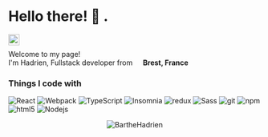<h1>Hello there! 👋 .</h1>
<a href="https://www.linkedin.com/in/hadrienbarthe/">
<img align="left" alt="Hadrien Barthe LinkedIN" width="22px" src="https://raw.githubusercontent.com/peterthehan/peterthehan/master/assets/linkedin.svg" />
</a>
</br>

<p>Welcome to my page! </br> I'm Hadrien, Fullstack developer from <img src="https://cdn-icons-png.flaticon.com/512/197/197560.png" width="13"/> <b>Brest, France</b></p>
<h3>Things I code with</h3>
<p>
  <img alt="React" src="https://img.shields.io/badge/-React-45b8d8?style=flat-square&logo=react&logoColor=white" />
  <img alt="Webpack" src="https://img.shields.io/badge/-Webpack-8DD6F9?style=flat-square&logo=webpack&logoColor=white" /> 
  <img alt="TypeScript" src="https://img.shields.io/badge/-TypeScript-007ACC?style=flat-square&logo=typescript&logoColor=white" />
  <img alt="Insomnia" src="https://img.shields.io/badge/-Insomnia-5849BE?style=flat-square&logo=insomnia&logoColor=white" />
  <img alt="redux" src="https://img.shields.io/badge/-Redux-764ABC?style=flat-square&logo=redux&logoColor=white" />
  <img alt="Sass" src="https://img.shields.io/badge/-Sass-CC6699?style=flat-square&logo=sass&logoColor=white" />
  <img alt="git" src="https://img.shields.io/badge/-Git-F05032?style=flat-square&logo=git&logoColor=white" />
  <img alt="npm" src="https://img.shields.io/badge/-NPM-CB3837?style=flat-square&logo=npm&logoColor=white" />
  <img alt="html5" src="https://img.shields.io/badge/-HTML5-E34F26?style=flat-square&logo=html5&logoColor=white" />
  <img alt="Nodejs" src="https://img.shields.io/badge/-Nodejs-43853d?style=flat-square&logo=Node.js&logoColor=white" />
</p>
<p align="center"> <img src="https://github-readme-stats.vercel.app/api?username=BartheHadrien&show_icons=true&theme=gotham" alt="BartheHadrien" />





